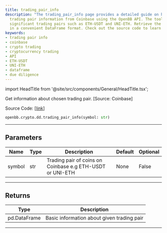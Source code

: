 ```yaml
---
title: trading_pair_info
description: "The trading_pair_info page provides a detailed guide on how to get essential"
  trading pair information from Coinbase using the OpenBB API. The tool supports all
  significant trading pairs such as ETH-USDT and UNI-ETH. Retrieve the needed data
  in a convenient DataFrame format. Check out the source code to learn more.
keywords:
- trading pair info
- coinbase
- crypto trading
- cryptocurrency trading
- API
- ETH-USDT
- UNI-ETH
- dataframe
- due diligence
---
```


import HeadTitle from '@site/src/components/General/HeadTitle.tsx';

<HeadTitle title="crypto.dd.trading_pair_info - Reference | OpenBB SDK Docs" />

Get information about chosen trading pair. [Source: Coinbase]

Source Code: [[link](https://github.com/OpenBB-finance/OpenBBTerminal/tree/main/openbb_terminal/cryptocurrency/due_diligence/coinbase_model.py#L48)]

```python
openbb.crypto.dd.trading_pair_info(symbol: str)
```

---

## Parameters

| Name | Type | Description | Default | Optional |
| ---- | ---- | ----------- | ------- | -------- |
| symbol | str | Trading pair of coins on Coinbase e.g ETH-USDT or UNI-ETH | None | False |


---

## Returns

| Type | Description |
| ---- | ----------- |
| pd.DataFrame | Basic information about given trading pair |
---
